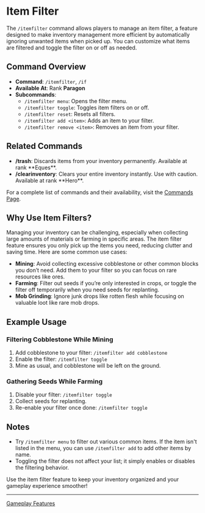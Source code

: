 # Item Filter

The `/itemfilter` command allows players to manage an item filter, a feature designed to make inventory management more efficient by automatically ignoring unwanted items when picked up. You can customize what items are filtered and toggle the filter on or off as needed.

## Command Overview

- **Command**: `/itemfilter`, `/if`
- **Available At**: Rank **Paragon**
- **Subcommands**:
  - `/itemfilter menu`: Opens the filter menu.
  - `/itemfilter toggle`: Toggles item filters on or off.
  - `/itemfilter reset`: Resets all filters.
  - `/itemfilter add <item>`: Adds an item to your filter.
  - `/itemfilter remove <item>`: Removes an item from your filter.

## Related Commands

- **/trash**: Discards items from your inventory permanently. Available at rank \*\*Eques\*\*.
- **/clearinventory**: Clears your entire inventory instantly. Use with caution. Available at rank \*\*Hero\*\*.

For a complete list of commands and their availability, visit the [Commands Page](commands.md).

## Why Use Item Filters?

Managing your inventory can be challenging, especially when collecting large amounts of materials or farming in specific areas. The item filter feature ensures you only pick up the items you need, reducing clutter and saving time. Here are some common use cases:

- **Mining**: Avoid collecting excessive cobblestone or other common blocks you don’t need. Add them to your filter so you can focus on rare resources like ores.
- **Farming**: Filter out seeds if you’re only interested in crops, or toggle the filter off temporarily when you need seeds for replanting.
- **Mob Grinding**: Ignore junk drops like rotten flesh while focusing on valuable loot like rare mob drops.

## Example Usage

### Filtering Cobblestone While Mining

1. Add cobblestone to your filter: `/itemfilter add cobblestone`
2. Enable the filter: `/itemfilter toggle`
3. Mine as usual, and cobblestone will be left on the ground.

### Gathering Seeds While Farming

1. Disable your filter: `/itemfilter toggle`
2. Collect seeds for replanting.
3. Re-enable your filter once done: `/itemfilter toggle`

## Notes

- Try `/itemfilter menu` to filter out various common items. If the item isn't listed in the menu, you can use `/itemfilter add` to add other items by name.
- Toggling the filter does not affect your list; it simply enables or disables the filtering behavior.

Use the item filter feature to keep your inventory organized and your gameplay experience smoother!

---

[Gameplay Features](./README.md)